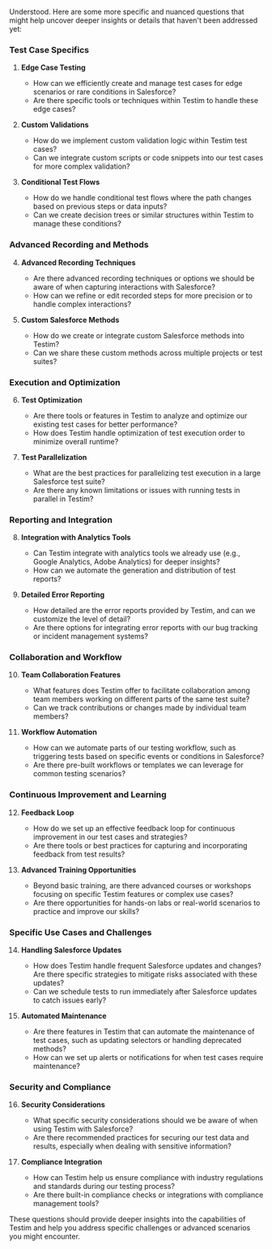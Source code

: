 Understood. Here are some more specific and nuanced questions that might help uncover deeper insights or details that haven't been addressed yet:

### Test Case Specifics
1. **Edge Case Testing**
   - How can we efficiently create and manage test cases for edge scenarios or rare conditions in Salesforce?
   - Are there specific tools or techniques within Testim to handle these edge cases?

2. **Custom Validations**
   - How do we implement custom validation logic within Testim test cases?
   - Can we integrate custom scripts or code snippets into our test cases for more complex validation?

3. **Conditional Test Flows**
   - How do we handle conditional test flows where the path changes based on previous steps or data inputs?
   - Can we create decision trees or similar structures within Testim to manage these conditions?

### Advanced Recording and Methods
4. **Advanced Recording Techniques**
   - Are there advanced recording techniques or options we should be aware of when capturing interactions with Salesforce?
   - How can we refine or edit recorded steps for more precision or to handle complex interactions?

5. **Custom Salesforce Methods**
   - How do we create or integrate custom Salesforce methods into Testim?
   - Can we share these custom methods across multiple projects or test suites?

### Execution and Optimization
6. **Test Optimization**
   - Are there tools or features in Testim to analyze and optimize our existing test cases for better performance?
   - How does Testim handle optimization of test execution order to minimize overall runtime?

7. **Test Parallelization**
   - What are the best practices for parallelizing test execution in a large Salesforce test suite?
   - Are there any known limitations or issues with running tests in parallel in Testim?

### Reporting and Integration
8. **Integration with Analytics Tools**
   - Can Testim integrate with analytics tools we already use (e.g., Google Analytics, Adobe Analytics) for deeper insights?
   - How can we automate the generation and distribution of test reports?

9. **Detailed Error Reporting**
   - How detailed are the error reports provided by Testim, and can we customize the level of detail?
   - Are there options for integrating error reports with our bug tracking or incident management systems?

### Collaboration and Workflow
10. **Team Collaboration Features**
    - What features does Testim offer to facilitate collaboration among team members working on different parts of the same test suite?
    - Can we track contributions or changes made by individual team members?

11. **Workflow Automation**
    - How can we automate parts of our testing workflow, such as triggering tests based on specific events or conditions in Salesforce?
    - Are there pre-built workflows or templates we can leverage for common testing scenarios?

### Continuous Improvement and Learning
12. **Feedback Loop**
    - How do we set up an effective feedback loop for continuous improvement in our test cases and strategies?
    - Are there tools or best practices for capturing and incorporating feedback from test results?

13. **Advanced Training Opportunities**
    - Beyond basic training, are there advanced courses or workshops focusing on specific Testim features or complex use cases?
    - Are there opportunities for hands-on labs or real-world scenarios to practice and improve our skills?

### Specific Use Cases and Challenges
14. **Handling Salesforce Updates**
    - How does Testim handle frequent Salesforce updates and changes? Are there specific strategies to mitigate risks associated with these updates?
    - Can we schedule tests to run immediately after Salesforce updates to catch issues early?

15. **Automated Maintenance**
    - Are there features in Testim that can automate the maintenance of test cases, such as updating selectors or handling deprecated methods?
    - How can we set up alerts or notifications for when test cases require maintenance?

### Security and Compliance
16. **Security Considerations**
    - What specific security considerations should we be aware of when using Testim with Salesforce?
    - Are there recommended practices for securing our test data and results, especially when dealing with sensitive information?

17. **Compliance Integration**
    - How can Testim help us ensure compliance with industry regulations and standards during our testing process?
    - Are there built-in compliance checks or integrations with compliance management tools?

These questions should provide deeper insights into the capabilities of Testim and help you address specific challenges or advanced scenarios you might encounter.